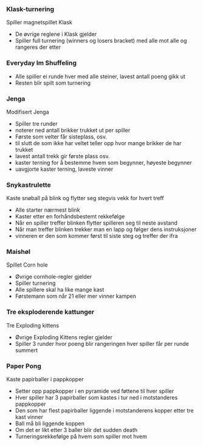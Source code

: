 ### Klask-turnering
Spiller magnetspillet Klask

* De øvrige reglene i Klask gjelder
* Spiller full turnering (winners og losers bracket) med alle mot alle og rangeres der etter

### Everyday Im Shuffeling

* Alle spiller ei runde hver med alle steiner, lavest antall poeng gikk ut
* Resten blir spilt som turnering

### Jenga
Modifisert Jenga

* Spiller tre runder
* noterer ned antall brikker trukket ut per spiller
* Første som velter får sisteplass, osv.
* til slutt de som ikke har veltet teller opp hvor mange brikker de har trukket
* lavest antall trekk gir første plass osv.
* kaster terning for å bestemme hvem som begynner, høyeste begynner
* uavgjorte kaster terning, laveste vinner

### Snykastrulette
Kaste snøball på blink og flytter seg stegvis vekk for hvert treff

* Alle starter nærmest blink
* Kaster etter en forhåndsbestemt rekkefølge
* Når en spiller treffer blinken flytter spilleren seg til neste avstand
* Når man treffer blinken trekker man en lapp og følger dens instruksjoner
* vinneren er den som kommer først til siste steg og treffer der ifra

### Maishøl
Spillet Corn hole 

* Øvrige cornhole-regler gjelder
* Spiller turnering
* Alle spillere skal ha like mange kast
* Førstemann som når 21 eller mer vinner kampen 

### Tre eksploderende kattunger
Tre Exploding kittens 

* Øvrige Exploding Kittens regler gjelder
* Spiller 3 runder hvor poeng blir rangeringen hver spiller får per runde summert

### Paper Pong
Kaste papirballer i pappkopper

* Setter opp pappkopper i en pyramide ved føttene til hver spiller
* Hver spiller har 3 papirballer som kastes i tur ned i motstanderes pappkopper
* Den som har flest papirballer liggende i motstanderens kopper etter tre kast vinner
* Ball må bli liggende koppen
* Om det er likt etter 3 baller blir det sudden death
* Turneringsrekkefølge på hvem som spiller mot hvem
